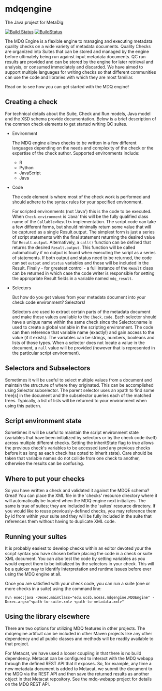 # mdqengine
The Java project for MetaDig

[![Build Status](https://travis-ci.org/NCEAS/mdqengine.svg?branch=master)](https://travis-ci.org/NCEAS/mdqengine)
[![BuildStatus](https://circleci.com/gh/NCEAS/mdqengine.png?circle-token=FIXME)](https://circleci.com/gh/NCEAS/mdqengine)

The MDQ Engine is a flexible engine to managing and executing metadata quality checks on a wide variety of metadata documents.
Quality Checks are organized into Suites that can be stored and managed by the engine before ultimately being run against input metadata documents.
QC run results are provided and can be stored by the engine for later retrieval and analysis, or consumed immediately and discarded.
We have aimed to support multiple languages for writing checks so that different communities can use the code and libraries with which they are most familiar.

Read on to see how you can get started with the MDQ engine!

## Creating a check
For technical details about the Suite, Check and Run models, Java model and the XSD schema provide documentation.
Below is a brief description of the common check elements to get started writing QC suites.

* Environment

	The MDQ engine allows checks to be written in a few different languages depending on the needs and complexity of the check or the expertise of the check author. Supported environments include:
	- R
	- Python
	- JavaScript
	- Java 
	
* Code

	The code element is where most of the check work is performed and should adhere to the syntax rules for your specified environment. 
	
	For scripted environments (not 'Java') this is the code to be executed. 
	When `Check.environment` is 'Java' this will be the fully qualified class name of the `Callable<Result>` implementation.
	The script code can take a few different forms, but should minimally return some value that will be captured as a single Result.output.
	The simplest form is just a series of script statements with the final statement returning the desired value for `Result.output`.
	Alternatively, a `call()` function can be defined that returns the desired `Result.output`. This function will be called automatically if no output is found when executing the script as a series of statements.
	 If both output and status need to be returned, the code can set `output` and `status` variables and those will be included in the Result.
	 Finally - for greatest control - a full instance of the `Result` class can be returned in which case the code writer is responsible for setting the appropriate Result fields in a variable named `mdq_result`.
	
* Selectors

	But how do you get values from your metadata document into your check code environment? Selectors!
	
	Selectors are used to extract certain parts of the metadata document and make those values available to the `Check.code`. 
	Each selector should have a unique name within the same check since the Selector.name is used to create a global variable in the scripting environment. 
	The code can then reference that variable name (exactly!) and gain access to the value (if it exists).
	The variables can be strings, numbers, booleans and lists of those types. When a selector does not locate a value in the document, a `null` value will be provided (however that is represented in the particular script environment).

## Selectors and Subselectors

Sometimes it will be useful to select multiple values from a document and maintain the structure of where they originated. This can be accomplished using Selector.subselector. The parent selector uses an xpath to find some tree[s] in the document and the subselector queries each of the matched trees. Typically, a list of lists will be returned to your environment when using this pattern.

## Script environment state

Sometimes it will be useful to maintain the script environment state (variables that have been initialized by selectors or by the check code itself) across multiple different checks. Setting the inheritState flag to true allows the previous check's variables to be accessed (and any previous checks before it as long as each check has opted to inherit state). Care should be taken that variable names do not collide from one check to another, otherwise the results can be confusing.
	

## Where to put your checks

So you have written a check and validated it against the MDQE schema? Great!
You can place the XML file in the 'checks' resource directory where it will automatically be loaded when the MDQ engine next initializes.
The same is true of suites; they are included in the 'suites' resource directory.
If you would like to reuse previously-defined checks, you may reference them by id from within your suite and they will be fully included in the suite that references them without having to duplicate XML code.
	
## Running your suites

It is probably easiest to develop checks within an editor devoted your the script syntax you have chosen before placing the code in a check or suite XML document. You can also test the code by setting variables as you would expect them to be initialized by the selectors in your check. This will be a quicker way to identify interpretation and runtime issues before ever using the MDQ engine at all.

Once you are satisfied with your check code, you can run a suite (one or more checks in a suite) using the command line:

`mvn exec:java -Dexec.mainClass="edu.ucsb.nceas.mdqengine.MDQEngine" -Dexec.args="<path-to-suite.xml> <path-to-metadata.xml>"`


## Using the library elsewhere

There are two options for utilizing MDQ features in other projects. The mdqengine artifcat can be included in other Maven projects like any other dependency and all public classes and methods will be readily available to that project.

For Metacat, we have used a looser coupling in that there is no build dependency. Metacat can be configured to interact with the MDQ webapp through the defined REST API that it exposes. So, for example, any time a new metadata document is added to Metacat, we submit the document to the MDQ via the REST API and then save the returned results as another object in that Metacat repository. See the mdq-webapp project for details on the MDQ REST API.



